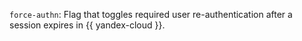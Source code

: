`force-authn`: Flag that toggles required user re-authentication after a session expires in {{ yandex-cloud }}.